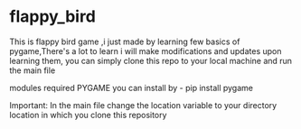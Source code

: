 # flappy_bird
This is flappy bird game ,i just made by learning few basics of pygame,There's a lot to learn i will make modifications
and updates upon learning them, you can simply clone this repo to your local machine and run the main file

modules required PYGAME
you can install by - pip install pygame

Important: In the main file change the location variable to your directory location in which you clone this repository
